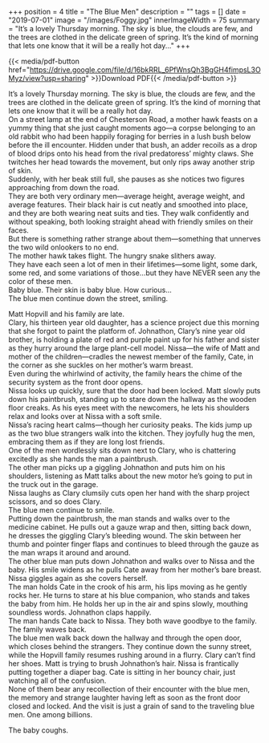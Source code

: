 +++
position = 4
title = "The Blue Men"
description = ""
tags = []
date = "2019-07-01"
image = "/images/Foggy.jpg"
innerImageWidth = 75
summary = "It’s a lovely Thursday morning. The sky is blue, the clouds are few, and the trees are clothed in the delicate green of spring. It’s the kind of morning that lets one know that it will be a really hot day..."
+++

{{< media/pdf-button href="https://drive.google.com/file/d/16bkRRL_6PfWnsQh3BgGH4fimpsL3OMyz/view?usp=sharing" >}}Download PDF{{< /media/pdf-button >}}

It’s a lovely Thursday morning. The sky is blue, the clouds are few, and the trees are clothed in the delicate green of spring. It’s the kind of morning that lets one know that it will be a really hot day.  
On a street lamp at the end of Chesterson Road, a mother hawk feasts on a yummy thing that she just caught moments ago—a corpse belonging to an old rabbit who had been happily foraging for berries in a lush bush below before the ill encounter. Hidden under that bush, an adder recoils as a drop of blood drips onto his head from the rival predatoress’ mighty claws. She twitches her head towards the movement, but only rips away another strip of skin.   
Suddenly, with her beak still full, she pauses as she notices two figures approaching from down the road.  
They are both very ordinary men—average height, average weight, and average features. Their black hair is cut neatly and smoothed into place, and they are both wearing neat suits and ties. They walk confidently and without speaking, both looking straight ahead with friendly smiles on their faces.  
But there is something rather strange about them—something that unnerves the two wild onlookers to no end.  
The mother hawk takes flight. The hungry snake slithers away.  
They have each seen a lot of men in their lifetimes—some light, some dark, some red, and some variations of those…but they have NEVER seen any the color of these men.   
Baby blue. Their skin is baby blue. How curious…   
The blue men continue down the street, smiling.    
  
  
Matt Hopvill and his family are late.   
Clary, his thirteen year old daughter, has a science project due this morning that she forgot to paint the platform of. Johnathon, Clary’s nine year old brother, is holding a plate of red and purple paint up for his father and sister as they hurry around the large plant-cell model. Nissa—the wife of Matt and mother of the children—cradles the newest member of the family, Cate, in the corner as she suckles on her mother’s warm breast.   
Even during the whirlwind of activity, the family hears the chime of the security system as the front door opens.  
Nissa looks up quickly, sure that the door had been locked. Matt slowly puts down his paintbrush, standing up to stare down the hallway as the wooden floor creaks. As his eyes meet with the newcomers, he lets his shoulders relax and looks over at Nissa with a soft smile.   
Nissa’s racing heart calms—though her curiosity peaks. The kids jump up as the two blue strangers walk into the kitchen. They joyfully hug the men, embracing them as if they are long lost friends.  
One of the men wordlessly sits down next to Clary, who is chattering excitedly as she hands the man a paintbrush.  
The other man picks up a giggling Johnathon and puts him on his shoulders, listening as Matt talks about the new motor he’s going to put in the truck out in the garage.  
Nissa laughs as Clary clumsily cuts open her hand with the sharp project scissors, and so does Clary.  
The blue men continue to smile.   
Putting down the paintbrush, the man stands and walks over to the medicine cabinet. He pulls out a gauze wrap and then, sitting back down, he dresses the giggling Clary’s bleeding wound. The skin between her thumb and pointer finger flaps and continues to bleed through the gauze as the man wraps it around and around.   
The other blue man puts down Johnathon and walks over to Nissa and the baby. His smile widens as he pulls Cate away from her mother’s bare breast. Nissa giggles again as she covers herself.  
The man holds Cate in the crook of his arm, his lips moving as he gently rocks her. He turns to stare at his blue companion, who stands and takes the baby from him. He holds her up in the air and spins slowly, mouthing soundless words. Johnathon claps happily.   
The man hands Cate back to Nissa. They both wave goodbye to the family. The family waves back.  
The blue men walk back down the hallway and through the open door, which closes behind the strangers. They continue down the sunny street, while the Hopvill family resumes rushing around in a flurry. Clary can’t find her shoes. Matt is trying to brush Johnathon’s hair. Nissa is frantically putting together a diaper bag. Cate is sitting in her bouncy chair, just watching all of the confusion.  
None of them bear any recollection of their encounter with the blue men, the memory and strange laughter having left as soon as the front door closed and locked. And the visit is just a grain of sand to the traveling blue men. One among billions.  
  
The baby coughs.
